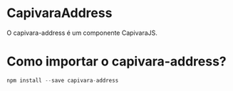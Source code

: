 # CapivaraAddress

O capivara-address é um componente CapivaraJS.

# Como importar o capivara-address?
```javascript
npm install --save capivara-address
```
